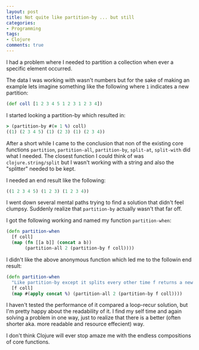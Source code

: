 ```yaml
---
layout: post
title: Not quite like partition-by ... but still
categories:
- Programming
tags:
- Clojure
comments: true
---
```

I had a problem where I needed to partition a collection when ever a specific
element occurred.

The data I was working with wasn't numbers but for the sake of making an example
lets imagine something like the following where `1` indicates a new partition:

``` clojure
(def coll [1 2 3 4 5 1 2 3 1 2 3 4])
```

I started looking a partition-by which resulted in:

``` clojure
> (partition-by #(= 1 %) coll)
((1) (2 3 4 5) (1) (2 3) (1) (2 3 4))
```

After a short while I came to the conclusion that non of the existing core
functions `partition`, `partition-all`, `partition-by`, `split-at`, `split-with`
did what I needed. The closest function I could think of was `clojure.string/split`
but I wasn't working with a string and also the "splitter" needed to be kept.

I needed an end result like the following:

``` clojure
((1 2 3 4 5) (1 2 3) (1 2 3 4))
```

I went down several mental paths trying to find a solution that didn't feel clumpsy.
Suddenly realize that `partition-by` actually wasn't that far off.

I got the following working and named my function `partition-when`:

``` clojure
(defn partition-when
  [f coll]
  (map (fn [[a b]] (concat a b))
       (partition-all 2 (partition-by f coll))))
```


I didn't like the above anonymous function which led me to the followin end result:

``` clojure
(defn partition-when
  "Like partition-by except it splits every other time f returns a new value."
  [f coll]
  (map #(apply concat %) (partition-all 2 (partition-by f coll))))
```


I haven't tested the performance of it compared a loop-recur solution, but I'm
pretty happy about the readability of it. I find my self time and again solving
a problem in one way, just to realize that there is a better (often shorter aka.
more readable and resource effecient) way.

I don't think Clojure will ever stop amaze me with the endless compositions of
core functions.
